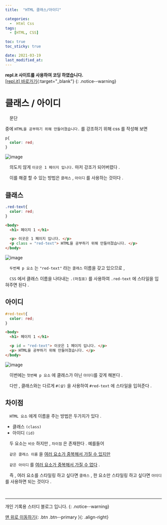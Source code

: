 ```yaml
---
title:  "HTML 클래스/아이디" 

categories:
  -  Html Css
tags:
  - [HTML, CSS]

toc: true
toc_sticky: true

date: 2021-03-19
last_modified_at: 
---
```

**repl.it 사이트를 사용하여 코딩 하였습니다.**   
[[repl.it] 바로가기](https://replit.com/){:target="_blank"}
{: .notice--warning}

# 클래스 / 아이디

　문단 <p> 중에 `HTML을 공부하기 위해 만들어졌습니다.` 를 강조하기 위해 css 를 작성해 보면

```css
p{
  color: red;
}
```
![image](https://user-images.githubusercontent.com/50429028/111738873-7357c980-88c5-11eb-864d-66d51a1a6883.png)

　의도치 않게 `이곳은 1 페이지 입니다.` 마저 강조가 되어버렸다 .

　이를 해결 할 수 있는 방법은 `클래스` , `아이디` 를 사용하는 것이다 .

## 클래스

```css
.red-text{
  color: red;
}
```
```html
<body>
  <h1> 페이지 1 </h1>

  <p> 이곳은 1 페이지 입니다. </p>
  <p class = "red-text"> HTML을 공부하기 위해 만들어졌습니다. </p>
</body>
```

![image](https://user-images.githubusercontent.com/50429028/111739489-77d0b200-88c6-11eb-99e6-0753e0e9811c.png)

　`두번째 p 요소` 는 `"red-text"` 라는 `클래스` 이름을 갖고 있으므로 , 

　`CSS` 에서 클래스 이름을 나타내는 `.(마침표)` 를 사용하여 `.red-text` 에 스타일을 입혀주면 된다 .

## 아이디

```css
#red-text{
  color: red;
}
```
```html
<body>
  <h1> 페이지 1 </h1>

  <p id = "red-text"> 이곳은 1 페이지 입니다. </p>
  <p> HTML을 공부하기 위해 만들어졌습니다. </p>
</body>
```

![image](https://user-images.githubusercontent.com/50429028/111739947-355ba500-88c7-11eb-9c41-506c93149118.png)

　이번에는 `첫번째 p 요소` 에 클래스가 아닌 `아이디`를 갖게 해본다 .

　다만 , 클래스와는 다르게 `#(샾)` 을 사용하여 `#red-text` 에 스타일을 입혀준다 .

## 차이점

　`HTML 요소` 에게 이름을 주는 방법은 두가지가 있다 .

- 클래스 `(class)`
- 아이디 `(id)`

　두 요소는 `비슷` 하지만 , `차이점` 은 존재한다 . 예를들어

　`같은 클래스 이름` 을 <u>여러 요소가 중복해서 가질 수 있지만</u>  

　`같은 아이디` 를 <u>여러 요소가 중복해서 가질 수 없다</u> .

　즉 , 여러 요소를 스타일링 하고 싶다면 `클래스` , 한 요소만 스타일링 하고 싶다면 `아이디` 를 사용하면 되는 것이다 .

<br>

***

개인 기록용 스터디 블로그 입니다.
{: .notice--warning}

[맨 위로 이동하기](#){: .btn .btn--primary }{: .align-right}